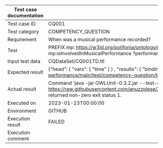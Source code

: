 | Test case documentation |                                                                                                                             Information                                                                                                                              |
| ----------------------- | -------------------------------------------------------------------------------------------------------------------------------------------------------------------------------------------------------------------------------------------------------------------- |
| Test case ID            | CQ001                                                                                                                                                                                                                                                                |
| Test category           | COMPETENCY_QUESTION                                                                                                                                                                                                                                                  |
| Requirement             | When was a musical performance recorded?                                                                                                                                                                                                                             |
| Test                    | PREFIX mp: <https://w3id.org/polifonia/ontology/musical-performance/> PREFIX core: <https://w3id.org/polifonia/ontology/core/> SELECT DISTINCT ?time WHERE { ?composition mp:isInvolvedInMusicalPerformance ?performance . ?performance core:hasTimeInterval ?time } |
| Input test data         | CQDataSet/CQ001TD.ttl                                                                                                                                                                                                                                                |
| Expected result         | {\"head\": {  \"vars\": [  \"time\" ] } ,  \"results\": {  \"bindings\": [ {  \"time\": {  \"type\":  \"uri\" ,  \"value\":  \"https://raw.githubusercontent.com/polifonia-project/musical-performance/main/test/competency-question/toy-dataset/TI2018\" } } ] } }  |
| Actual result           | Command 'java -jar OWLUnit-0.3.2.jar --test-case https://raw.githubusercontent.com/anuzzolese/XDTestingDemo/main/XDTesting/MusicalPerformance/MyFragment/CompetencyQuestionVerificationTest/CQTestCase/CQ001.ttl' returned non-zero exit status 1.                   |
| Executed on             | 2023-01-23T00:00:00                                                                                                                                                                                                                                                  |
| Environment             | GITHUB                                                                                                                                                                                                                                                               |
| Execution result        | FAILED                                                                                                                                                                                                                                                               |
| Execution comment       |                                                                                                                                                                                                                                                                      |
